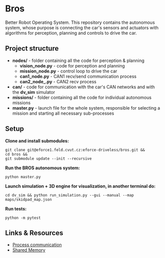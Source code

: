 # Bros

Better Robot Operating System. This repository contains the autonomous system, whose purpose is connecting the car's sensors and actuators with algorithms for perception, planning and controls to drive the car.

## Project structure

- **nodes/** - folder containing all the code for perception & planning
  - **vision_node.py** - code for perception and planning
  - **mission_node.py** - control loop to drive the car
  - **can1_node.py** - CAN1 recv/send communication process
  - **can2_node_.py** - CAN2 recv process
- **can/** - code for communication with the car's CAN networks and with the **dv_sim** simulator
- **missions/** - folder containing all the code for individual autonomous missions
- **master.py** - launch file for the whole system, responsible for selecting a mission and starting all necessary sub-processes

## Setup

**Clone and install submodules:**
``` 
git clone git@eforce1.feld.cvut.cz:eforce-driveless/bros.git &&
cd bros &&
git submodule update --init --recursive
```


**Run the BROS autonomous system:**
```
python master.py
```

**Launch simulation + 3D engine for visualization, in another terminal do:**
```
cd dv_sim && python run_simulation.py --gui --manual --map maps/skidpad_map.json
```

**Run tests:**
```
python -m pytest
```

## Links & Resources

- [Process communication](https://pymotw.com/2/multiprocessing/communication.html)
- [Shared Memory](https://docs.python.org/3/library/multiprocessing.shared_memory.html)
